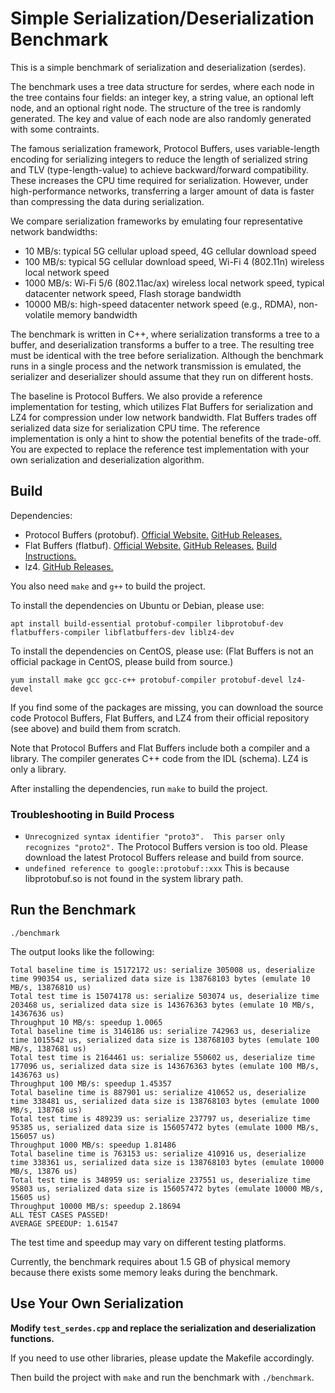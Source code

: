 # Simple Serialization/Deserialization Benchmark

This is a simple benchmark of serialization and deserialization (serdes).

The benchmark uses a tree data structure for serdes, where each node in the tree contains four fields: an integer key, a string value, an optional left node, and an optional right node. The structure of the tree is randomly generated. The key and value of each node are also randomly generated with some contraints.

The famous serialization framework, Protocol Buffers, uses variable-length encoding for serializing integers to reduce the length of serialized string and TLV (type-length-value) to achieve backward/forward compatibility. These increases the CPU time required for serialization. However, under high-performance networks, transferring a larger amount of data is faster than compressing the data during serialization.

We compare serialization frameworks by emulating four representative network bandwidths:

* 10 MB/s: typical 5G cellular upload speed, 4G cellular download speed
* 100 MB/s: typical 5G cellular download speed, Wi-Fi 4 (802.11n) wireless local network speed
* 1000 MB/s: Wi-Fi 5/6 (802.11ac/ax) wireless local network speed, typical datacenter network speed, Flash storage bandwidth
* 10000 MB/s: high-speed datacenter network speed (e.g., RDMA), non-volatile memory bandwidth

The benchmark is written in C++, where serialization transforms a tree to a buffer, and deserialization transforms a buffer to a tree. The resulting tree must be identical with the tree before serialization. Although the benchmark runs in a single process and the network transmission is emulated, the serializer and deserializer should assume that they run on different hosts.

The baseline is Protocol Buffers. We also provide a reference implementation for testing, which utilizes Flat Buffers for serialization and LZ4 for compression under low network bandwidth. Flat Buffers trades off serialized data size for serialization CPU time. The reference implementation is only a hint to show the potential benefits of the trade-off. You are expected to replace the reference test implementation with your own serialization and deserialization algorithm.

## Build

Dependencies:

* Protocol Buffers (protobuf). [Official Website.](https://developers.google.com/protocol-buffers) [GitHub Releases.](https://github.com/protocolbuffers/protobuf/releases)
* Flat Buffers (flatbuf). [Official Website.](https://google.github.io/flatbuffers/) [GitHub Releases.](https://github.com/google/flatbuffers/releases) [Build Instructions.](https://google.github.io/flatbuffers/flatbuffers_guide_building.html)
* lz4. [GitHub Releases.](https://github.com/lz4/lz4/releases)

You also need `make` and `g++` to build the project.

To install the dependencies on Ubuntu or Debian, please use:

```apt install build-essential protobuf-compiler libprotobuf-dev flatbuffers-compiler libflatbuffers-dev liblz4-dev```

To install the dependencies on CentOS, please use: (Flat Buffers is not an official package in CentOS, please build from source.)

```yum install make gcc gcc-c++ protobuf-compiler protobuf-devel lz4-devel```

If you find some of the packages are missing, you can download the source code Protocol Buffers, Flat Buffers, and LZ4 from their official repository (see above) and build them from scratch.

Note that Protocol Buffers and Flat Buffers include both a compiler and a library. The compiler generates C++ code from the IDL (schema). LZ4 is only a library.

After installing the dependencies, run `make` to build the project.

### Troubleshooting in Build Process

* ```Unrecognized syntax identifier "proto3".  This parser only recognizes "proto2".``` The Protocol Buffers version is too old. Please download the latest Protocol Buffers release and build from source.
* ```undefined reference to google::protobuf::xxx```  This is because libprotobuf.so is not found in the system library path.

## Run the Benchmark

```./benchmark```

The output looks like the following:

```
Total baseline time is 15172172 us: serialize 305008 us, deserialize time 990354 us, serialized data size is 138768103 bytes (emulate 10 MB/s, 13876810 us)
Total test time is 15074178 us: serialize 503074 us, deserialize time 203468 us, serialized data size is 143676363 bytes (emulate 10 MB/s, 14367636 us)
Throughput 10 MB/s: speedup 1.0065
Total baseline time is 3146186 us: serialize 742963 us, deserialize time 1015542 us, serialized data size is 138768103 bytes (emulate 100 MB/s, 1387681 us)
Total test time is 2164461 us: serialize 550602 us, deserialize time 177096 us, serialized data size is 143676363 bytes (emulate 100 MB/s, 1436763 us)
Throughput 100 MB/s: speedup 1.45357
Total baseline time is 887901 us: serialize 410652 us, deserialize time 338481 us, serialized data size is 138768103 bytes (emulate 1000 MB/s, 138768 us)
Total test time is 489239 us: serialize 237797 us, deserialize time 95385 us, serialized data size is 156057472 bytes (emulate 1000 MB/s, 156057 us)
Throughput 1000 MB/s: speedup 1.81486
Total baseline time is 763153 us: serialize 410916 us, deserialize time 338361 us, serialized data size is 138768103 bytes (emulate 10000 MB/s, 13876 us)
Total test time is 348959 us: serialize 237551 us, deserialize time 95803 us, serialized data size is 156057472 bytes (emulate 10000 MB/s, 15605 us)
Throughput 10000 MB/s: speedup 2.18694
ALL TEST CASES PASSED!
AVERAGE SPEEDUP: 1.61547
```

The test time and speedup may vary on different testing platforms.

Currently, the benchmark requires about 1.5 GB of physical memory because there exists some memory leaks during the benchmark.

## Use Your Own Serialization

**Modify `test_serdes.cpp` and replace the serialization and deserialization functions.**

If you need to use other libraries, please update the Makefile accordingly.

Then build the project with `make` and run the benchmark with `./benchmark`.
